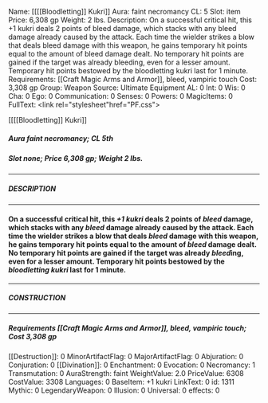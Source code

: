 Name: [[[[Bloodletting]] Kukri]]
Aura: faint necromancy
CL: 5
Slot: item
Price: 6,308 gp
Weight: 2 lbs.
Description: On a successful critical hit, this +1 kukri deals 2 points of bleed damage, which stacks with any bleed damage already caused by the attack. Each time the wielder strikes a blow that deals bleed damage with this weapon, he gains temporary hit points equal to the amount of bleed damage dealt. No temporary hit points are gained if the target was already bleeding, even for a lesser amount. Temporary hit points bestowed by the bloodletting kukri last for 1 minute.
Requirements: [[Craft Magic Arms and Armor]], bleed, vampiric touch
Cost: 3,308 gp
Group: Weapon
Source: Ultimate Equipment
AL: 0
Int: 0
Wis: 0
Cha: 0
Ego: 0
Communication: 0
Senses: 0
Powers: 0
MagicItems: 0
FullText: <link rel="stylesheet"href="PF.css"><div class="heading"><p class="alignleft">[[[[Bloodletting]] Kukri]]</p><div style="clear: both;"></div></div><div><h5><b>Aura </b>faint necromancy; <b>CL </b>5th</h5><h5><b>Slot </b>none; <b>Price </b>6,308 gp; <b>Weight </b>2 lbs.</h5></div><hr/><div><h5><b>DESCRIPTION</b></h5></div><hr/><div><h4><p>On a successful critical hit, this <i>+1 kukri</i> deals 2 points of <i>bleed</i> damage, which stacks with any <i>bleed</i> damage already caused by the attack. Each time the wielder strikes a blow that deals <i>bleed</i> damage with this weapon, he gains temporary hit points equal to the amount of <i>bleed</i> damage dealt. No temporary hit points are gained if the target was already <i>bleed</i>ing, even for a lesser amount. Temporary hit points bestowed by the <i>bloodletting kukri</i> last for 1 minute.</p></h4></div><hr/><div><h5><b>CONSTRUCTION</b></h5></div><hr/><div><h5><b>Requirements </b>[[Craft Magic Arms and Armor]], <i>bleed</i>, <i>vampiric touch</i>; <b>Cost </b>3,308 gp</h5></div>
[[Destruction]]: 0
MinorArtifactFlag: 0
MajorArtifactFlag: 0
Abjuration: 0
Conjuration: 0
[[Divination]]: 0
Enchantment: 0
Evocation: 0
Necromancy: 1
Transmutation: 0
AuraStrength: faint
WeightValue: 2.0
PriceValue: 6308
CostValue: 3308
Languages: 0
BaseItem: +1 kukri
LinkText: 0
id: 1311
Mythic: 0
LegendaryWeapon: 0
Illusion: 0
Universal: 0
effects: 0
